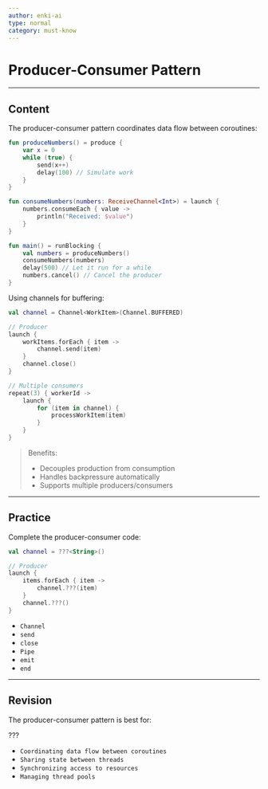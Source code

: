 ```yaml
---
author: enki-ai
type: normal
category: must-know
---
```


# Producer-Consumer Pattern

---
## Content

The producer-consumer pattern coordinates data flow between coroutines:

```kotlin
fun produceNumbers() = produce {
    var x = 0
    while (true) {
        send(x++)
        delay(100) // Simulate work
    }
}

fun consumeNumbers(numbers: ReceiveChannel<Int>) = launch {
    numbers.consumeEach { value ->
        println("Received: $value")
    }
}

fun main() = runBlocking {
    val numbers = produceNumbers()
    consumeNumbers(numbers)
    delay(500) // Let it run for a while
    numbers.cancel() // Cancel the producer
}
```

Using channels for buffering:

```kotlin
val channel = Channel<WorkItem>(Channel.BUFFERED)

// Producer
launch {
    workItems.forEach { item ->
        channel.send(item)
    }
    channel.close()
}

// Multiple consumers
repeat(3) { workerId ->
    launch {
        for (item in channel) {
            processWorkItem(item)
        }
    }
}
```

> Benefits:
> - Decouples production from consumption
> - Handles backpressure automatically
> - Supports multiple producers/consumers

---

## Practice

Complete the producer-consumer code:

```kotlin
val channel = ???<String>()

// Producer
launch {
    items.forEach { item ->
        channel.???(item)
    }
    channel.???()
}
```

- `Channel`
- `send`
- `close`
- `Pipe`
- `emit`
- `end`

---

## Revision

The producer-consumer pattern is best for:

???

- `Coordinating data flow between coroutines`
- `Sharing state between threads`
- `Synchronizing access to resources`
- `Managing thread pools`
